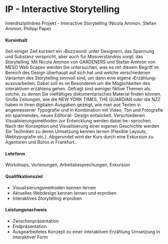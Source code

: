 IP - Interactive Storytelling
========================

Interdisziplinäres Projekt - Interactive Storytelling  (Nicola Ammon, Stefan Ammon, Philipp Pape)

#### Kursinhalt
Seit einiger Zeit kursiert ein ›Buzzword‹ unter Designern, das Spannung und Substanz verspricht, aber auch für Missverständnis sorgt: das Storytelling. Mit Nicola Ammon von GARDENERS und Stefan Ammon von MESO Web Scapes werden Sie untersuchen, was es mit diesem Begriff im Bereich des Design überhaupt auf sich hat und welche verschiedenen Varianten des Storytelling sinnvoll sind, um dann eine eigene ›Erzählung‹ auszuarbeiten.
Dabei soll es im Besonderen um die Möglichkeiten des interaktiven erzählens gehen. Gefragt sind weniger fiktive Themen als solche, zu denen Sie vielfältiges dokumentarisches Material finden können. Große Zeitungen, wie die NEW YORK TIMES, THE GUARDIAN oder die NZZ haben in ihren digitalen Ausgaben gezeigt, wie man aus Texten in angemessener Typografie und in Kombination mit Video, Ton und Fotografie ein spannendes, neues Editorial- Design entwickelt.
Verschiedenen Visualisierungsmethoden zur Entwicklung werden dabei be- sprochen. Nach der Konzeption und Visualisierung einer eigenen Geschichte werden Sie Techniken zu deren Umsetzung kennen lernen (Flexible Layouts, Webtypografie etc.).
Abgerundet wird der Kurs durch eine Exkursion zu Agenturen und Büros in Frankfurt..


#### Lehrform
Workshops, Vorlesungen, Arbeitsbesprechungen, Exkursion

#### Qualifikationsziel
- Visualisierungsmethoden kennen lernen 
- Aktuelles Webdesign kennen lernen und erproben 
- Interaktives Storytelling erproben

#### Leistungsnachweis
- Zwischenpräsentation
- Endpräsentation
- Ausgearbeitetes Konzept zu einer interaktiven Erzählung Umsetzung in interaktiver Form





